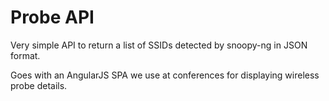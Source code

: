 # Probe API

Very simple API to return a list of SSIDs detected by snoopy-ng in JSON format.

Goes with an AngularJS SPA we use at conferences for displaying wireless probe details.
